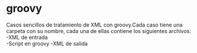 # groovy
Casos sencillos de tratamiento de XML con groovy.Cada caso tiene una carpeta con su nombre, cada una de ellas contiene los siguientes archivos:
  -XML de entrada  
  -Script en groovy
  -XML de salida
